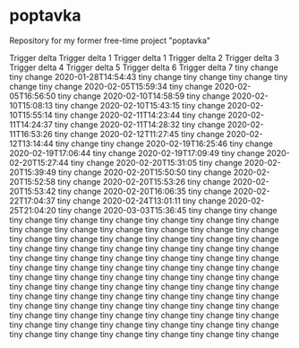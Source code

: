 # poptavka
Repository for my former free-time project "poptavka"

Trigger delta
Trigger delta 1
Trigger delta 1
Trigger delta 2
Trigger delta 3
Trigger delta 4
Trigger delta 5
Trigger delta 6
Trigger delta 7
tiny change 
tiny change 2020-01-28T14:54:43
tiny change
tiny change
tiny change
tiny change
tiny change 2020-02-05T15:59:34
tiny change 2020-02-05T16:56:50
tiny change 2020-02-10T14:58:59
tiny change 2020-02-10T15:08:13
tiny change 2020-02-10T15:43:15
tiny change 2020-02-10T15:55:14
tiny change 2020-02-11T14:23:44
tiny change 2020-02-11T14:24:37
tiny change 2020-02-11T14:28:32
tiny change 2020-02-11T16:53:26
tiny change 2020-02-12T11:27:45
tiny change 2020-02-12T13:14:44
tiny change
tiny change 2020-02-19T16:25:46
tiny change 2020-02-19T17:06:44
tiny change 2020-02-19T17:09:49
tiny change 2020-02-20T15:27:44
tiny change 2020-02-20T15:31:05
tiny change 2020-02-20T15:39:49
tiny change 2020-02-20T15:50:50
tiny change 2020-02-20T15:52:58
tiny change 2020-02-20T15:53:26
tiny change 2020-02-20T15:53:42
tiny change 2020-02-20T16:06:35
tiny change 2020-02-22T17:04:37
tiny change 2020-02-24T13:01:11
tiny change 2020-02-25T21:04:20
tiny change 2020-03-03T15:36:45
tiny change
tiny change
tiny change
tiny change
tiny change
tiny change
tiny change
tiny change
tiny change
tiny change
tiny change
tiny change
tiny change
tiny change
tiny change
tiny change
tiny change
tiny change
tiny change
tiny change
tiny change
tiny change
tiny change
tiny change
tiny change
tiny change
tiny change
tiny change
tiny change
tiny change
tiny change
tiny change
tiny change
tiny change
tiny change
tiny change
tiny change
tiny change
tiny change
tiny change
tiny change
tiny change
tiny change
tiny change
tiny change
tiny change
tiny change
tiny change
tiny change
tiny change
tiny change
tiny change
tiny change
tiny change
tiny change
tiny change
tiny change
tiny change
tiny change
tiny change
tiny change
tiny change
tiny change
tiny change
tiny change
tiny change
tiny change
tiny change
tiny change
tiny change
tiny change
tiny change
tiny change
tiny change
tiny change
tiny change
tiny change
tiny change
tiny change
tiny change
